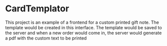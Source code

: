 # CardTemplator

This project is an example of a frontend for a custom printed gift note.  The template would be created in this interface.  The template would be saved to the server and when a new order would come in, the server would generate a pdf with the custom text to be printed
